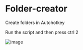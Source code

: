 # Folder-creator
Create folders in Autohotkey

Run the script and then press ctrl 2


![image](https://user-images.githubusercontent.com/77546709/216559807-ea8c2fe4-2d1f-40ed-9925-bab357d6dfb8.png)
